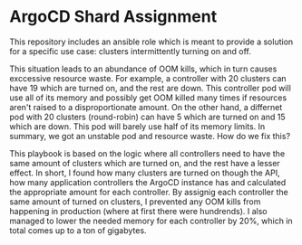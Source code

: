 # ArgoCD Shard Assignment
This repository includes an ansible role which is meant to provide a solution for a specific use case:
clusters intermittently turning on and off.

This situation leads to an abundance of OOM kills, which in turn causes exccessive resource waste.
For example, a controller with 20 clusters can have 19 which are turned on, and the rest are down.
This controller pod will use all of its memory and possibly get OOM killed many times if resources aren't raised to a disproportionate amount.
On the other hand, a differnet pod with 20 clusters (round-robin) can have 5 which are turned on and 15 which are down.
This pod will barely use half of its memory limits.
In summary, we got an unstable pod and resource waste.
How do we fix this?

This playbook is based on the logic where all controllers need to have the same amount of clusters which are turned on, and the rest have a lesser effect.
In short, I found how many clusters are turned on though the API, how many application controllers the ArgoCD instance has and calculated the appropriate amount for each controller.
By assignig each controller the same amount of turned on clusters, I prevented any OOM kills from happening in production (where at first there were hundrends).
I also managed to lower the needed memory for each controller by 20%, which in total comes up to a ton of gigabytes.

